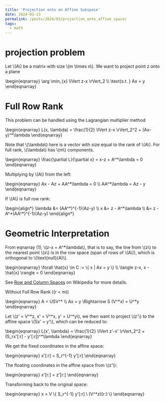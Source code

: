 ```yaml
---
title: 'Projection onto an Affine Subspace'
date: 2024-03-13
permalink: /posts/2024/03/projection_onto_affine_space/
tags:
  - math
---
```


# projection problem
  
<p>Let \(A\) be a matrix with size \(m \times n\). We want to project point z onto a plane </p>  
  
<div>  
\begin{eqnarray}  
\arg \min_{x} \lVert z-x \rVert_2 \\  
\text{s.t. } Ax = y  
\end{eqnarray}  
</div>  
  
# Full Row Rank
  
This problem can be handled using the Lagrangian multiplier method
  
<div>  
\begin{eqnarray}  
L(x, \lambda) = \frac{1}{2} \lVert z-x \rVert_2^2 + (Ax-y)^*\lambda  
\end{eqnarray}  
</div>  
  
<p>Note that \(\lambda\) here is a vector with size equal to the rank of \(A\). For full rank, \(\lambda\) has \(m\) components.</p>  
  
<div>  
\begin{eqnarray}  
\frac{\partial L}{\partial x} = x-z + A^*\lambda = 0  
\end{eqnarray}  
</div>  
  
<p>Multiplying by \(A\) from the left:</p>  
  
<div>  
\begin{eqnarray}  
Ax - Az + AA^*\lambda = 0 \\  
AA^*\lambda = Az - y  
\end{eqnarray}  
</div>  
  
<p>If \(A\) is full row rank:</p>  
  
<div>  
\begin{align*}  
\lambda &= (AA^*)^{-1}(Az-y) \\  
x &= z - A^*\lambda \\  
&= z - A^*(AA^*)^{-1}(Az-y)  
\end{align*}  
</div>  
  
# Geometric Interpretation
  
<p>From eqnarray (1), \(z-x = A^*\lambda\), that is to say, the line from \(z\) to the nearest point \(x\) is in the row space (span of rows of \(A\)), which is orthogonal to \(\text{null}(A)\).</p>  
  
<div>  
\begin{eqnarray}  
\forall \hat{x} \in C := \{ x | Ax = y \} \\  
\langle z-x, x - \hat{x} \rangle = 0  
\end{eqnarray}  
</div>  
  
<p>See <a href="https://en.wikipedia.org/wiki/Row_and_column_spaces">Row and Column Spaces</a> on Wikipedia for more details.</p>  
  
Without Full Row Rank (\(r < m\))</h2>  
  
<div>  
\begin{eqnarray}  
A = USV^* \\  
Ax = y \Rightarrow S (V^*x) = U^*y  
\end{eqnarray}  
</div>  
  
<p>Let \(z' = V^*z, x' = V^*x, y' = U^*y\), we then want to project \(z'\) to the affine space \(Sx' = y'\), which can be reduced to:</p>  
  
<div>  
\begin{eqnarray}  
L(x', \lambda) = \frac{1}{2} \lVert z'-x' \rVert_2^2 + (S_rx'[:r] - y'[:r])^*\lambda  
\end{eqnarray}  
</div>  
  
We get the fixed coordinates in the affine space:
  
<div>  
\begin{eqnarray}  
x'[:r] = S_r^{-1} y'[:r]  
\end{eqnarray}  
</div>  
  
<p>The floating coordinates in the affine space from \(z'\):</p>  
  
<div>  
\begin{eqnarray}  
x'[r:] = z'[r:]  
\end{eqnarray}  
</div>  
  
Transforming back to the original space:
  
<div>  
\begin{eqnarray}  
x = V \{ S_r^{-1} y'[:r] \ (V^*z)[r:] \}  
\end{eqnarray}  
</div>